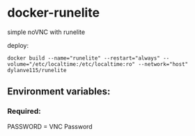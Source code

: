 # docker-runelite

simple noVNC with runelite

deploy:
```
docker build --name="runelite" --restart="always" --volume="/etc/localtime:/etc/localtime:ro" --network="host"  dylanve115/runelite
```
## Environment variables:
### Required:
PASSWORD = VNC Password
